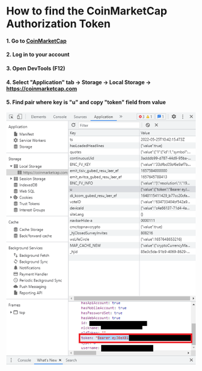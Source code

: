 # How to find the CoinMarketCap Authorization Token

#### 1. Go to [CoinMarketCap](https://coinmarketcap.com)
#### 2. Log in to your account
#### 3. Open DevTools (F12)
#### 4. Select "Application" tab -> Storage -> Local Storage -> https://coinmarketcap.com
#### 5. Find pair where key is "u" and copy "token" field from value

<p align="center">
   <img src="../Images/auth-token-location.png"> 
</p>
